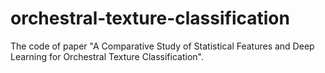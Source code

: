 # orchestral-texture-classification
The code of paper "A Comparative Study of Statistical Features and Deep Learning for Orchestral Texture Classification".
